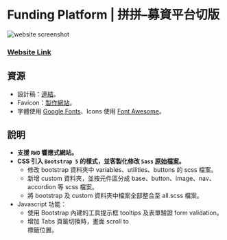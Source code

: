 # Funding Platform | 拼拼–募資平台切版
![website screenshot](https://github.com/chengyuu/chengyuu.github.io/blob/master/img/funding%20platform-play.gif)

### **[Website Link](https://chengyuu.github.io/Bootstrap5-practice/)**
## 資源
* 設計稿：[連結](https://hexschool.github.io/boootstrap5WebLayout/)。
* Favicon：[製作網站](https://gauger.io/fonticon/)。
* 字體使用 [Google Fonts](https://fonts.google.com/)、Icons 使用 [Font Awesome](https://fontawesome.com/)。
## 說明
* **支援 `RWD` 響應式網站。**
* **CSS 引入 `Bootstrap 5` 的樣式，並客製化修改 `Sass` [原始檔案](https://getbootstrap.com/docs/5.0/getting-started/download/)。**
	* 修改 bootstrap 資料夾中 variables、utilities、buttons 的 scss 檔案。
	* 新增 custom 資料夾，並按元件區分成 base、button、image、nav、accordion 等 scss 檔案。
	* 將 bootstrap 及 custom 資料夾中檔案全部整合至 all.scss 檔案。
* Javascript 功能：
	* 使用 Bootstrap 內建的工具提示框 tooltips 及表單驗證 form validation。
	* 增加 Tabs 頁籤切換時，畫面 scroll to <main> 標籤位置。
